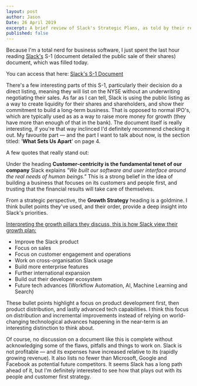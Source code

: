 ```yaml
---
layout: post
author: Jason
Date: 26 April 2019
excerpt: A brief review of Slack's Strategic Plans, as told by their recent S-1 document
published: false
---
```


Because I'm a total nerd for business software, I just spent the last hour reading [Slack's](https://slack.com) S-1 (document detailed the public sale of their shares) document, which was filled today.

You can access that here: [Slack's S-1 Document](https://www.sec.gov/Archives/edgar/data/1764925/000162828019004786/slacks-1.html)

There's a few interesting parts of this S-1, particularly their decision do a direct listing, meaning they will list on the NYSE without an underwriting negotiating their sales. As far as I can tell, Slack is using the public listing as a way to create liquidity for their shares and shareholders, and show their commitment to build a long-term business. That is opposed to normal IPO's, which are typically used as as a way to raise more money for growth (they have more than enough of that in the bank).
The document itself is really interesting, if you're that way inclinced I'd definitely recommend checking it out. My favourite part — and the part I want to talk about now, is the section titled: '**What Sets Us Apart**' on page 4.

A few quotes that really stand out:

Under the heading **Customer-centricity is the fundamental tenet of our company** Slack explains _"We built our software and user interface around the real needs of human beings."_ This is a strong belief in the idea of building a business that focuses on its customers and people first, and trusting that the financial results will take care of themselves.

From a strategic perspective, the **Growth Strategy** heading is a goldmine. I think bullet points they've used, and their order, provide a deep insight into Slack's priorities.

<u>Interpreting the growth pillars they discuss, this is how Slack view their growth plan:</u>

- Improve the Slack product
- Focus on sales
- Focus on customer engagement and operations
- Work on cross-organisation Slack usage
- Build more enterprise features
- Further international expansion
- Build out their developer ecosystem
- Future tech advances (Workflow Automation, AI, Machine Learning and Search)

These bullet points highlight a focus on product development first, then product distribution, and lastly advanced tech capabilities. I think this focus on distribution and incremental improvements instead of relying on world-changing technological advances happening in the near-term is an interesting distinction to think about.

Of course, no discussion on a document like this is complete without acknowledging some of the flaws, pitfalls and things to work on. Slack is not profitable — and its expenses have increased relative to its (rapidly growing revenue). It also lists no fewer than Microsoft, Google and Facebook as potential future competitors. It seems Slack has a long path ahead of it, but I'm definitely interested to see how that plays out with its people and customer first strategy.
